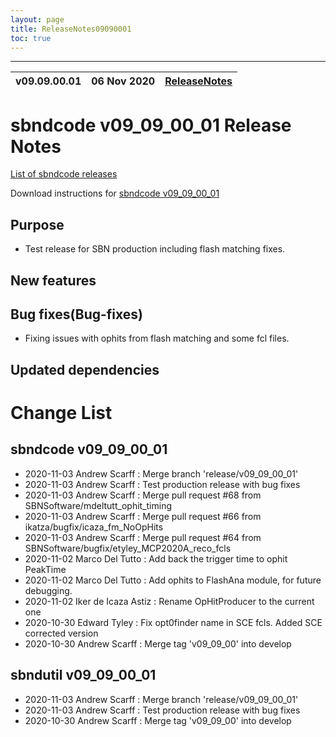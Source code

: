 ```yaml
---
layout: page
title: ReleaseNotes09090001
toc: true
---
```


-----------------------------------------------------------------------------
| v09.09.00.01 | 06 Nov 2020 | [ReleaseNotes](ReleaseNotes09090001.html) |
| --- | --- | --- |



sbndcode v09_09_00_01 Release Notes
=======================================================================================

[List of sbndcode releases](List_of_SBND_code_releases.html)

Download instructions for [sbndcode v09_09_00_01](http://scisoft.fnal.gov/scisoft/bundles/sbnd/v09_09_00_01/sbndcode-v09_09_00_01.html)

Purpose
---------------------------------------------------

* Test release for SBN production including flash matching fixes.

New features
---------------------------------------------------

Bug fixes(Bug-fixes)
---------------------------------------------------

* Fixing issues with ophits from flash matching and some fcl files.

Updated dependencies
---------------------------------------------------

Change List
==========================================

sbndcode v09_09_00_01
---------------------------------------------------

* 2020-11-03  Andrew Scarff : Merge branch 'release/v09_09_00_01'
* 2020-11-03  Andrew Scarff : Test production release with bug fixes
* 2020-11-03  Andrew Scarff : Merge pull request #68 from SBNSoftware/mdeltutt_ophit_timing
* 2020-11-03  Andrew Scarff : Merge pull request #66 from ikatza/bugfix/icaza_fm_NoOpHits
* 2020-11-03  Andrew Scarff : Merge pull request #64 from SBNSoftware/bugfix/etyley_MCP2020A_reco_fcls
* 2020-11-02  Marco Del Tutto : Add back the trigger time to ophit PeakTime
* 2020-11-02  Marco Del Tutto : Add ophits to FlashAna module, for future debugging.
* 2020-11-02  Iker de Icaza Astiz : Rename OpHitProducer to the current one
* 2020-10-30  Edward Tyley : Fix opt0finder name in SCE fcls. Added SCE corrected version
* 2020-10-30  Andrew Scarff : Merge tag 'v09_09_00' into develop

sbndutil v09_09_00_01
---------------------------------------------------

* 2020-11-03  Andrew Scarff : Merge branch 'release/v09_09_00_01'
* 2020-11-03  Andrew Scarff : Test production release with bug fixes
* 2020-10-30  Andrew Scarff : Merge tag 'v09_09_00' into develop


